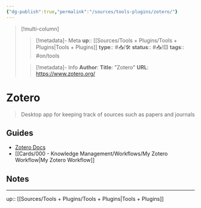 ```yaml
---
{"dg-publish":true,"permalink":"/sources/tools-plugins/zotero/"}
---
```


> [!multi-column]
>
>> [!metadata]- Meta
>> **up**:: [[Sources/Tools + Plugins/Tools + Plugins\|Tools + Plugins]]
>> **type**:: #📥/🛠
>> **status**:: #📥/🟨 
>> **tags**:: #on/tools 
>
>> [!metadata]- Info
>> **Author**: 
>> **Title**: "Zotero"
>> **URL**: https://www.zotero.org/

# Zotero

> Desktop app for keeping track of sources such as papers and journals

## Guides
- [Zotero Docs](https://www.zotero.org/)
- [[Cards/000 - Knowledge Management/Workflows/My Zotero Workflow\|My Zotero Workflow]]

## Notes

---
up:: [[Sources/Tools + Plugins/Tools + Plugins\|Tools + Plugins]]
